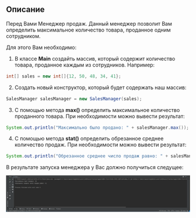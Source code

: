 ## Описание
Перед Вами Менеджер продаж.
Данный менеджер позволит Вам определить максимальное количество товара, проданное одним сотрудником.

Для этого Вам необходимо:

1. В классе **Main** создайть массив, который содержит количество товара, проданное каждым из сотрудников. Например:
```java
int[] sales = new int[]{12, 50, 48, 34, 41};
```
2. Создать новый конструктор, который будет содержать наш массив:
```java
SalesManager salesManager = new SalesManager(sales);
```
3. С помощью метода **max()**
определить максимальное количество проданного товара. При необходимости можно вывести результат:
```java
System.out.println("Максимально было продано: " + salesManager.max());
```
4. С помощью метода **stat()** определить обрезанное среднее количество продаж. При необходимости можно вывести результат:
```java
System.out.println("Обрезанное среднее число продаж равно: " + salesManager.stat());
```
 В результате запуска менеджера у Вас должно получиться следущее:

![Результат](/images/resultat.png)